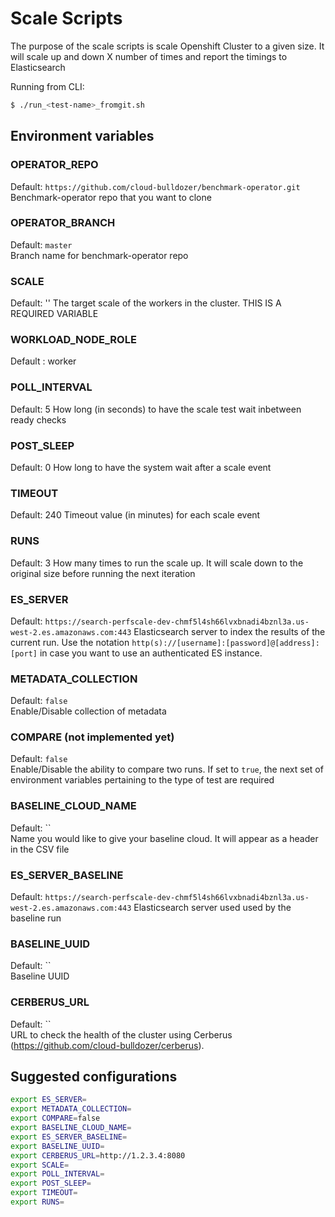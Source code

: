 # Scale Scripts

The purpose of the scale scripts is scale Openshift Cluster to a given size.
It will scale up and down X number of times and report the timings to 
Elasticsearch

Running from CLI:

```sh
$ ./run_<test-name>_fromgit.sh 
```

## Environment variables

### OPERATOR_REPO
Default: `https://github.com/cloud-bulldozer/benchmark-operator.git`  
Benchmark-operator repo that you want to clone

### OPERATOR_BRANCH
Default: `master`     
Branch name for benchmark-operator repo

### SCALE
Default: ''
The target scale of the workers in the cluster. THIS IS A REQUIRED VARIABLE

### WORKLOAD_NODE_ROLE 
Default : worker

### POLL_INTERVAL
Default: 5
How long (in seconds) to have the scale test wait inbetween ready checks

### POST_SLEEP
Default: 0
How long to have the system wait after a scale event

### TIMEOUT
Default: 240
Timeout value (in minutes) for each scale event

### RUNS
Default: 3
How many times to run the scale up. It will scale down to the original size before running the next iteration

### ES_SERVER
Default: `https://search-perfscale-dev-chmf5l4sh66lvxbnadi4bznl3a.us-west-2.es.amazonaws.com:443`
Elasticsearch server to index the results of the current run. Use the notation `http(s)://[username]:[password]@[address]:[port]` in case you want to use an authenticated ES instance.

### METADATA_COLLECTION
Default: `false`   
Enable/Disable collection of metadata

### COMPARE (not implemented yet)
Default: `false`   
Enable/Disable the ability to compare two runs. If set to `true`, the next set of environment variables pertaining to the type of test are required

### BASELINE_CLOUD_NAME
Default: ``    
Name you would like to give your baseline cloud. It will appear as a header in the CSV file

### ES_SERVER_BASELINE 
Default: `https://search-perfscale-dev-chmf5l4sh66lvxbnadi4bznl3a.us-west-2.es.amazonaws.com:443`
Elasticsearch server used used by the baseline run 

### BASELINE_UUID
Default: ``   
Baseline UUID 

### CERBERUS_URL
Default: ``     
URL to check the health of the cluster using Cerberus (https://github.com/cloud-bulldozer/cerberus).

## Suggested configurations

```sh
export ES_SERVER=
export METADATA_COLLECTION=
export COMPARE=false
export BASELINE_CLOUD_NAME=
export ES_SERVER_BASELINE=
export BASELINE_UUID=
export CERBERUS_URL=http://1.2.3.4:8080
export SCALE=
export POLL_INTERVAL=
export POST_SLEEP=
export TIMEOUT=
export RUNS=
```
